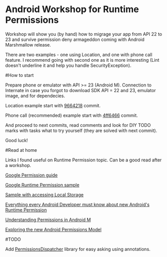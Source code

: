 # Android Workshop for Runtime Permissions

Workshop will show you (by hand) how to migrage your app from API 22 to 23 and survive permission deny armageddon coming with Android Marshmallow release.

There are two examples - one using Location, and one with phone call feature. I recommend going with second one as it is more interesting (Lint doesn't underline it and help you handle SecurityException).

#How to start

Prepare phone or emulator with API >= 23 (Android M).
Connection to Internate in case you forgot to download SDK API = 22 and 23, emulator image, and for dependecies.

Location example start with [9664218](https://github.com/tajchert/RuntimePermissionWorkshop/commit/9664218ddb5e5d1005502d53d988682db454f5c6) commit.

Phone call (recommended) example start with [4ff6466](https://github.com/tajchert/RuntimePermissionWorkshop/commit/4ff64661d157491aa6ddddb7e9811cb1e75ac923) commit.

And proceed to next commits, read comments and look for DIY TODO marks with tasks what to try yourself (they are solved with next commit).

Good luck!

#Read at home

Links I found useful on Runtime Permission topic. Can be a good read after a workshop.


[Google Permission guide](https://developer.android.com/preview/features/runtime-permissions.html)

[Google Runtime Permission sample](https://github.com/googlesamples/android-RuntimePermissions?linkId=16169284)

[Sample with accessing Local Storage](https://github.com/ianhanniballake/LocalStorage/)

[Everything every Android Developer must know about new Android's Runtime Permission](http://inthecheesefactory.com/blog/things-you-need-to-know-about-android-m-permission-developer-edition/en)

[Understanding Permissions in Android M](http://code.tutsplus.com/articles/understanding-permissions-in-android-m--cms-24443)

[Exploring the new Android Permissions Model](https://medium.com/ribot-labs/exploring-the-new-android-permissions-model-ba1d5d6c0610#8de8)

#TODO

Add [PermissionsDispatcher](https://github.com/hotchemi/PermissionsDispatcher) library for easy asking using annotations.
